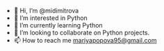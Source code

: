 - 👋 Hi, I’m @midimitrova
- 👀 I’m interested in Python
- 🌱 I’m currently learning Python
- 💞️ I’m looking to collaborate on Python projects.
- 📫 How to reach me mariyapopova95@gmail.com
